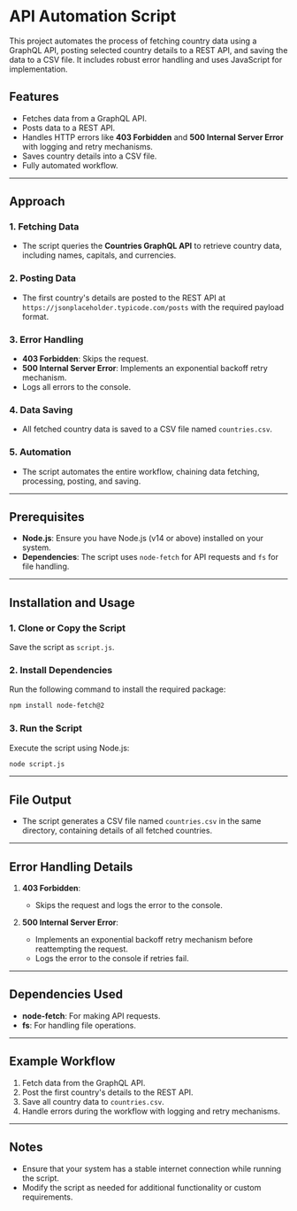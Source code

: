 # API Automation Script

This project automates the process of fetching country data using a GraphQL API, posting selected country details to a REST API, and saving the data to a CSV file. It includes robust error handling and uses JavaScript for implementation.

## Features

- Fetches data from a GraphQL API.
- Posts data to a REST API.
- Handles HTTP errors like **403 Forbidden** and **500 Internal Server Error** with logging and retry mechanisms.
- Saves country details into a CSV file.
- Fully automated workflow.

---

## Approach

### 1. Fetching Data
- The script queries the **Countries GraphQL API** to retrieve country data, including names, capitals, and currencies.

### 2. Posting Data
- The first country's details are posted to the REST API at `https://jsonplaceholder.typicode.com/posts` with the required payload format.

### 3. Error Handling
- **403 Forbidden**: Skips the request.
- **500 Internal Server Error**: Implements an exponential backoff retry mechanism.
- Logs all errors to the console.

### 4. Data Saving
- All fetched country data is saved to a CSV file named `countries.csv`.

### 5. Automation
- The script automates the entire workflow, chaining data fetching, processing, posting, and saving.

---

## Prerequisites

- **Node.js**: Ensure you have Node.js (v14 or above) installed on your system.
- **Dependencies**: The script uses `node-fetch` for API requests and `fs` for file handling.

---

## Installation and Usage

### 1. Clone or Copy the Script
Save the script as `script.js`.

### 2. Install Dependencies
Run the following command to install the required package:

```bash
npm install node-fetch@2
```

### 3. Run the Script
Execute the script using Node.js:

```bash
node script.js
```

---

## File Output

- The script generates a CSV file named `countries.csv` in the same directory, containing details of all fetched countries.

---

## Error Handling Details

1. **403 Forbidden**:
   - Skips the request and logs the error to the console.

2. **500 Internal Server Error**:
   - Implements an exponential backoff retry mechanism before reattempting the request.
   - Logs the error to the console if retries fail.

---

## Dependencies Used

- **node-fetch**: For making API requests.
- **fs**: For handling file operations.

---

## Example Workflow

1. Fetch data from the GraphQL API.
2. Post the first country's details to the REST API.
3. Save all country data to `countries.csv`.
4. Handle errors during the workflow with logging and retry mechanisms.

---

## Notes

- Ensure that your system has a stable internet connection while running the script.
- Modify the script as needed for additional functionality or custom requirements.
